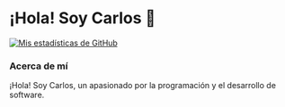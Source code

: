 # ¡Hola! Soy Carlos 👋

[![Mis estadísticas de GitHub](https://github-readme-stats.vercel.app/api?username=TuNombre&show_icons=true&theme=radical)](https://github.com/anuraghazra/github-readme-stats)

### Acerca de mí

¡Hola! Soy Carlos, un apasionado por la programación y el desarrollo de software.

<!-- Otras secciones sobre ti -->

<style>
  body {
    background-image: url('https://certitec.eu/wp-content/uploads/2023/03/OOT.jpg)https://certitec.eu/wp-content/uploads/2023/03/OOT.jpg');
    background-size: cover;
  }
</style>

